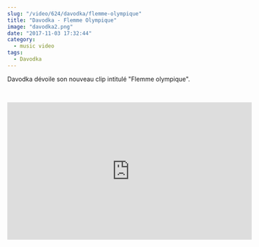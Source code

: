 ```yaml
--- 
slug: "/video/624/davodka/flemme-olympique"
title: "Davodka - Flemme Olympique"
image: "davodka2.png"
date: "2017-11-03 17:32:44"
category:
  - music video
tags:
  - Davodka
---
```

<p>Davodka dévoile son nouveau clip intitulé "Flemme olympique".</p><br/><p><iframe width="560" height="315" src="https://www.youtube.com/embed/lOqno0YZ-ys" frameborder="0" allowfullscreen></iframe></p>